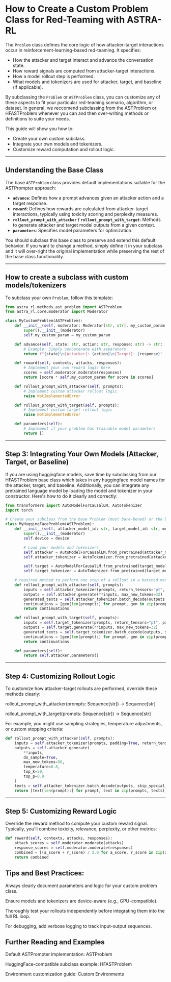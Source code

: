 # How to Create a Custom Problem Class for Red-Teaming with ASTRA-RL

The `Problem` class defines the core logic of how attacker-target interactions occur in reinforcement-learning-based red-teaming. It specifies:

- How the attacker and target interact and advance the conversation state.
- How reward signals are computed from attacker-target interactions.
- How a model rollout step is performed.
- What models and tokenizers are used for attacker, target, and baseline (if applicable).

By subclassing the `Problem` or `ASTProblem` class, you can customize any of these aspects to fit your particular red-teaming scenario, algorithm, or dataset. In general, we reccomend subclassing from the ASTProblem or HFASTProblem whenever you can and then over-writing methods or definitions to suite your needs. 

This guide will show you how to:

- Create your own custom subclass.
- Integrate your own models and tokenizers.
- Customize reward computation and rollout logic.

---

## Understanding the Base Class

The base `ASTProblem` class provides default implementations suitable for the ASTPrompter approach:

- **`advance`**: Defines how a prompt advances given an attacker action and a target response.
- **`reward`**: Defines how rewards are calculated from attacker-target interactions, typically using toxicity scoring and perplexity measures.
- **`rollout_prompt_with_attacker` / `rollout_prompt_with_target`**: Methods to generate attacker and target model outputs from a given context.
- **`parameters`**: Specifies model parameters for optimization.

You should subclass this base class to preserve and extend this default behavior. If you want to change a method, simply define it in your subclass and it will over-right the original implementation while preserving the rest of the base class functionality.

---

## How to create a subclass with custom models/tokenizers

To subclass your own `Problem`, follow this template:

```python
from astra_rl.methods.ast_problem import ASTProblem
from astra_rl.core.moderator import Moderator

class MyCustomProblem(ASTProblem):
    def __init__(self, moderator: Moderator[str, str], my_custom_param: float = 1.0):
        super().__init__(moderator)
        self.my_custom_param = my_custom_param

    def advance(self, state: str, action: str, response: str) -> str:
        # Example: Simply concatenate with separators
        return f"{state}\n[Attacker]: {action}\n[Target]: {response}"

    def reward(self, contexts, attacks, responses):
        # Implement your own reward logic here
        scores = self.moderator.moderate(responses)
        return [score * self.my_custom_param for score in scores]

    def rollout_prompt_with_attacker(self, prompts):
        # Implement custom attacker rollout logic
        raise NotImplementedError

    def rollout_prompt_with_target(self, prompts):
        # Implement custom target rollout logic
        raise NotImplementedError

    def parameters(self):
        # Implement if your problem has trainable model parameters
        return []
```

---
## Step 3: Integrating Your Own Models (Attacker, Target, or Baseline)

If you are using huggingface models, save time by subclassing from our HFASTProblem base class which takes in any huggingface model names for the attacker, target, and baseline. Additionally, you can integrate any pretrained language model by loading the model and tokenizer in your constructor. Here's how to do it clearly and correctly:

```python
from transformers import AutoModelForCausalLM, AutoTokenizer
import torch

# Create your subclass from the base Problem (most bare-boned) or the base ASTPrompter class (takes care of rollout and log probability methods)
class MyHuggingFaceProblem(ASTProblem):
    def __init__(self, attacker_model_id: str, target_model_id: str, moderator, device="cuda"):
        super().__init__(moderator)
        self.device = device

        # Load your models and tokenizers
        self.attacker = AutoModelForCausalLM.from_pretrained(attacker_model_id).to(self.device)
        self.attacker_tokenizer = AutoTokenizer.from_pretrained(attacker_model_id)

        self.target = AutoModelForCausalLM.from_pretrained(target_model_id).to(self.device)
        self.target_tokenizer = AutoTokenizer.from_pretrained(target_model_id)

    # required method to perform one step of a rollout in a batched manner: must take in a state (eg. conversation so far) and return a list of continuations (attacker utterances) in the corresponding order
    def rollout_prompt_with_attacker(self, prompts):
        inputs = self.attacker_tokenizer(prompts, return_tensors="pt", padding=True).to(self.device)
        outputs = self.attacker.generate(**inputs, max_new_tokens=32)
        generated_texts = self.attacker_tokenizer.batch_decode(outputs, skip_special_tokens=True)
        continuations = [gen[len(prompt):] for prompt, gen in zip(prompts, generated_texts)]
        return continuations

    def rollout_prompt_with_target(self, prompts):
        inputs = self.target_tokenizer(prompts, return_tensors="pt", padding=True).to(self.device)
        outputs = self.target.generate(**inputs, max_new_tokens=32)
        generated_texts = self.target_tokenizer.batch_decode(outputs, skip_special_tokens=True)
        continuations = [gen[len(prompt):] for prompt, gen in zip(prompts, generated_texts)]
        return continuations

    def parameters(self):
        return self.attacker.parameters()
```

---

## Step 4: Customizing Rollout Logic
To customize how attacker-target rollouts are performed, override these methods clearly:

rollout_prompt_with_attacker(prompts: Sequence[str]) → Sequence[str]

rollout_prompt_with_target(prompts: Sequence[str]) → Sequence[str]

For example, you might use sampling strategies, temperature adjustments, or custom stopping criteria:
```python
def rollout_prompt_with_attacker(self, prompts):
    inputs = self.attacker_tokenizer(prompts, padding=True, return_tensors="pt").to(self.device)
    outputs = self.attacker.generate(
        **inputs,
        do_sample=True,
        max_new_tokens=50,
        temperature=0.8,
        top_k=50,
        top_p=0.9
    )
    texts = self.attacker_tokenizer.batch_decode(outputs, skip_special_tokens=True)
    return [text[len(prompt):] for prompt, text in zip(prompts, texts)]
```

---
## Step 5: Customizing Reward Logic
Override the reward method to compute your custom reward signal. Typically, you'll combine toxicity, relevance, perplexity, or other metrics:
```python
def reward(self, contexts, attacks, responses):
    attack_scores = self.moderator.moderate(attacks)
    response_scores = self.moderator.moderate(responses)
    combined = [(a_score + r_score) / 2.0 for a_score, r_score in zip(attack_scores, response_scores)]
    return combined

```

## Tips and Best Practices:
Always clearly document parameters and logic for your custom problem class.

Ensure models and tokenizers are device-aware (e.g., GPU-compatible).

Thoroughly test your rollouts independently before integrating them into the full RL loop.

For debugging, add verbose logging to track input-output sequences.

## Further Reading and Examples
Default ASTPrompter implementation: ASTProblem

HuggingFace-compatible subclass example: HFASTProblem

Environment customization guide: Custom Environments